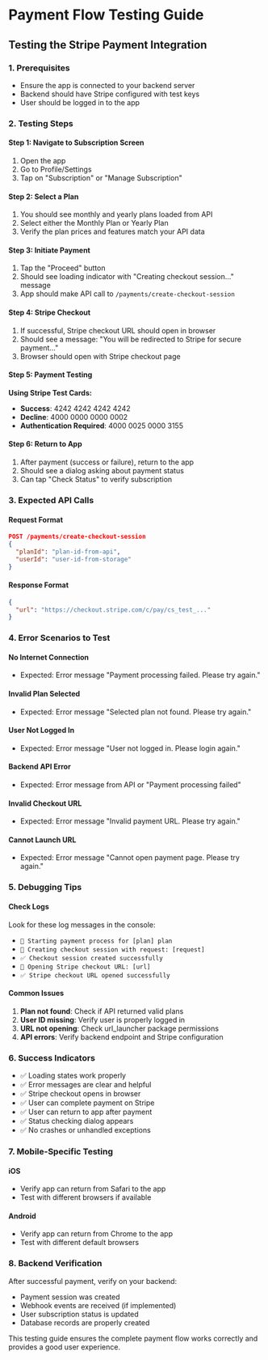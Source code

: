 # Payment Flow Testing Guide

## Testing the Stripe Payment Integration

### 1. Prerequisites
- Ensure the app is connected to your backend server
- Backend should have Stripe configured with test keys
- User should be logged in to the app

### 2. Testing Steps

#### Step 1: Navigate to Subscription Screen
1. Open the app
2. Go to Profile/Settings
3. Tap on "Subscription" or "Manage Subscription"

#### Step 2: Select a Plan
1. You should see monthly and yearly plans loaded from API
2. Select either the Monthly Plan or Yearly Plan
3. Verify the plan prices and features match your API data

#### Step 3: Initiate Payment
1. Tap the "Proceed" button
2. Should see loading indicator with "Creating checkout session..." message
3. App should make API call to `/payments/create-checkout-session`

#### Step 4: Stripe Checkout
1. If successful, Stripe checkout URL should open in browser
2. Should see a message: "You will be redirected to Stripe for secure payment..."
3. Browser should open with Stripe checkout page

#### Step 5: Payment Testing
**Using Stripe Test Cards:**
- **Success**: 4242 4242 4242 4242
- **Decline**: 4000 0000 0000 0002
- **Authentication Required**: 4000 0025 0000 3155

#### Step 6: Return to App
1. After payment (success or failure), return to the app
2. Should see a dialog asking about payment status
3. Can tap "Check Status" to verify subscription

### 3. Expected API Calls

#### Request Format
```json
POST /payments/create-checkout-session
{
  "planId": "plan-id-from-api",
  "userId": "user-id-from-storage"
}
```

#### Response Format
```json
{
  "url": "https://checkout.stripe.com/c/pay/cs_test_..."
}
```

### 4. Error Scenarios to Test

#### No Internet Connection
- Expected: Error message "Payment processing failed. Please try again."

#### Invalid Plan Selected
- Expected: Error message "Selected plan not found. Please try again."

#### User Not Logged In
- Expected: Error message "User not logged in. Please login again."

#### Backend API Error
- Expected: Error message from API or "Payment processing failed"

#### Invalid Checkout URL
- Expected: Error message "Invalid payment URL. Please try again."

#### Cannot Launch URL
- Expected: Error message "Cannot open payment page. Please try again."

### 5. Debugging Tips

#### Check Logs
Look for these log messages in the console:
- `🔄 Starting payment process for [plan] plan`
- `🔄 Creating checkout session with request: [request]`
- `✅ Checkout session created successfully`
- `🔄 Opening Stripe checkout URL: [url]`
- `✅ Stripe checkout URL opened successfully`

#### Common Issues
1. **Plan not found**: Check if API returned valid plans
2. **User ID missing**: Verify user is properly logged in
3. **URL not opening**: Check url_launcher package permissions
4. **API errors**: Verify backend endpoint and Stripe configuration

### 6. Success Indicators
- ✅ Loading states work properly
- ✅ Error messages are clear and helpful
- ✅ Stripe checkout opens in browser
- ✅ User can complete payment on Stripe
- ✅ User can return to app after payment
- ✅ Status checking dialog appears
- ✅ No crashes or unhandled exceptions

### 7. Mobile-Specific Testing

#### iOS
- Verify app can return from Safari to the app
- Test with different browsers if available

#### Android
- Verify app can return from Chrome to the app
- Test with different default browsers

### 8. Backend Verification
After successful payment, verify on your backend:
- Payment session was created
- Webhook events are received (if implemented)
- User subscription status is updated
- Database records are properly created

This testing guide ensures the complete payment flow works correctly and provides a good user experience.
